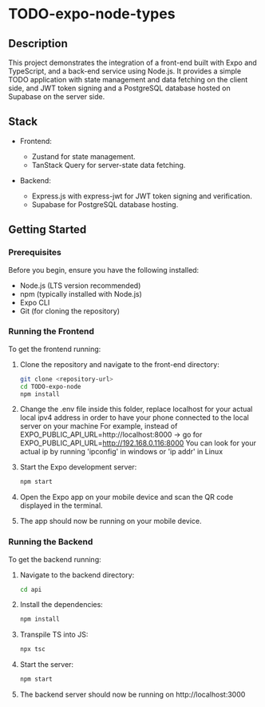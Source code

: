 # TODO-expo-node-types

## Description
This project demonstrates the integration of a front-end built with Expo and TypeScript, and a back-end service using Node.js. It provides a simple TODO application with state management and data fetching on the client side, and JWT token signing and a PostgreSQL database hosted on Supabase on the server side.

## Stack
- Frontend:
    - Zustand for state management.
    - TanStack Query for server-state data fetching.

- Backend:
    - Express.js with express-jwt for JWT token signing and verification.
    - Supabase for PostgreSQL database hosting.

## Getting Started

### Prerequisites
Before you begin, ensure you have the following installed:
- Node.js (LTS version recommended)
- npm (typically installed with Node.js)
- Expo CLI
- Git (for cloning the repository)

### Running the Frontend
To get the frontend running:

1. Clone the repository and navigate to the front-end directory:
    ```sh
    git clone <repository-url>
    cd TODO-expo-node
    npm install
    ```

2. Change the .env file inside this folder, replace localhost for your actual local ipv4 address in order to have your phone connected to the local server on your machine
    For example, instead of  EXPO_PUBLIC_API_URL=http://localhost:8000 -> go for EXPO_PUBLIC_API_URL=http://192.168.0.116:8000
    You can look for your actual ip by running 'ipconfig' in windows or 'ip addr' in Linux


3. Start the Expo development server:
    ```sh
    npm start
    ```

3. Open the Expo app on your mobile device and scan the QR code displayed in the terminal.

4. The app should now be running on your mobile device.

### Running the Backend
To get the backend running:

1. Navigate to the backend directory:
    ```sh
    cd api
    ```

2. Install the dependencies:
    ```sh
    npm install
    ```

3. Transpile TS into JS:
    ```sh
    npx tsc
    ```


4. Start the server:
    ```sh
    npm start
    ```

5. The backend server should now be running on http://localhost:3000
